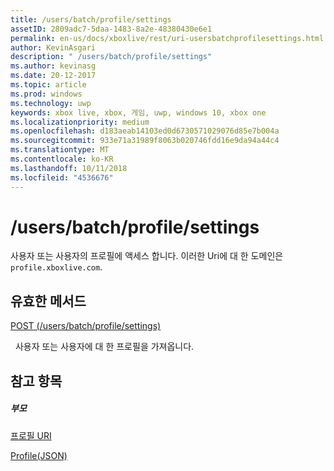 ```yaml
---
title: /users/batch/profile/settings
assetID: 2809adc7-5daa-1483-8a2e-48380430e6e1
permalink: en-us/docs/xboxlive/rest/uri-usersbatchprofilesettings.html
author: KevinAsgari
description: " /users/batch/profile/settings"
ms.author: kevinasg
ms.date: 20-12-2017
ms.topic: article
ms.prod: windows
ms.technology: uwp
keywords: xbox live, xbox, 게임, uwp, windows 10, xbox one
ms.localizationpriority: medium
ms.openlocfilehash: d183aeab14103ed0d6730571029076d85e7b004a
ms.sourcegitcommit: 933e71a31989f8063b020746fdd16e9da94a44c4
ms.translationtype: MT
ms.contentlocale: ko-KR
ms.lasthandoff: 10/11/2018
ms.locfileid: "4536676"
---
```

# <a name="usersbatchprofilesettings"></a>/users/batch/profile/settings
사용자 또는 사용자의 프로필에 액세스 합니다. 이러한 Uri에 대 한 도메인은 `profile.xboxlive.com`.
  
<a id="ID4EV"></a>

 
## <a name="valid-methods"></a>유효한 메서드

[POST (/users/batch/profile/settings)](uri-usersbatchprofilesettingspost.md)

&nbsp;&nbsp;사용자 또는 사용자에 대 한 프로필을 가져옵니다.
 
<a id="ID4E6"></a>

 
## <a name="see-also"></a>참고 항목
 
<a id="ID4EBB"></a>

 
##### <a name="parent"></a>부모 

[프로필 URI](atoc-reference-profiles.md)

 [Profile(JSON)](../../json/json-profile.md)

   